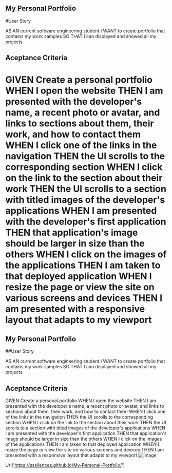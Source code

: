 
## My Personal Portfolio

#User Story

AS AN current software engineering student
I WANT to create  portfolio  that contains my work samples
SO THAT I can displayed and showed all my projects

## Aceptance Criteria
GIVEN Create a personal portfolio
WHEN I open the website
THEN I am presented with the developer's name, a recent photo or avatar, and links to sections about them, their work, and how to contact them
WHEN I click one of the links in the navigation
THEN the UI scrolls to the corresponding section
WHEN I click on the link to the section about their work
THEN the UI scrolls to a section with titled images of the developer's applications
WHEN I am presented with the developer's first application
THEN that application's image should be larger in size than the others
WHEN I click on the images of the applications
THEN I am taken to that deployed application
WHEN I resize the page or view the site on various screens and devices
THEN I am presented with a responsive layout that adapts to my viewport
=======
## My Personal Portfolio

##User Story

AS AN current software engineering student
I WANT to create  portfolio  that contains my work samples
SO THAT I can displayed and showed all my projects

## Aceptance Criteria
GIVEN Create a personal portfolio
WHEN I open the website
THEN I am presented with the developer's name, a recent photo or avatar, and links to sections about them, their work, and how to contact them
WHEN I click one of the links in the navigation
THEN the UI scrolls to the corresponding section
WHEN I click on the link to the section about their work
THEN the UI scrolls to a section with titled images of the developer's applications
WHEN I am presented with the developer's first application
THEN that application's image should be larger in size than the others
WHEN I click on the images of the applications
THEN I am taken to that deployed application
WHEN I resize the page or view the site on various screens and devices
THEN I am presented with a responsive layout that adapts to my viewport
![image](https://user-images.githubusercontent.com/110136650/217152742-5cc52a9c-93ea-4fe8-93d1-4bfc6ef6c2d5.png)

Url('https://sssilences.github.io/My-Personal-Portfolio/')

